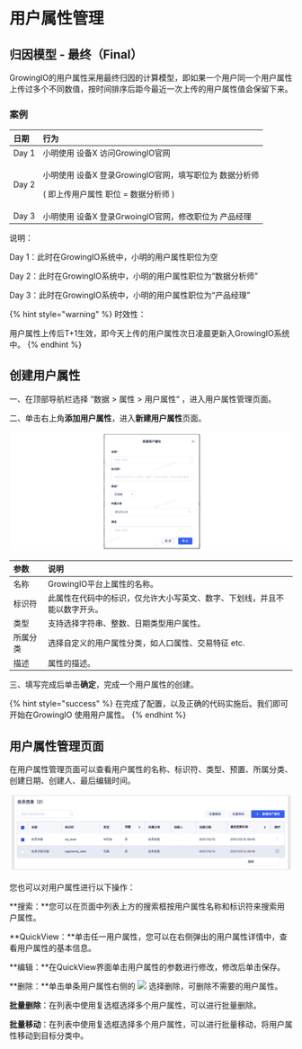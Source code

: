 # 用户属性管理

## 归因模型 - 最终（Final） <a id="gui-yin-mo-xing"></a>

GrowingIO的用户属性采用最终归因的计算模型，即如果一个用户同一个用户属性上传过多个不同数值，按时间排序后距今最近一次上传的用户属性值会保留下来。

### 案例

<table>
  <thead>
    <tr>
      <th style="text-align:left">&#x65E5;&#x671F;</th>
      <th style="text-align:left">&#x884C;&#x4E3A;</th>
    </tr>
  </thead>
  <tbody>
    <tr>
      <td style="text-align:left">Day 1</td>
      <td style="text-align:left">&#x5C0F;&#x660E;&#x4F7F;&#x7528; &#x8BBE;&#x5907;X &#x8BBF;&#x95EE;GrowingIO&#x5B98;&#x7F51;</td>
    </tr>
    <tr>
      <td style="text-align:left">Day 2</td>
      <td style="text-align:left">
        <p>&#x5C0F;&#x660E;&#x4F7F;&#x7528; &#x8BBE;&#x5907;X &#x767B;&#x5F55;GrowingIO&#x5B98;&#x7F51;&#xFF0C;&#x586B;&#x5199;&#x804C;&#x4F4D;&#x4E3A;
          &#x6570;&#x636E;&#x5206;&#x6790;&#x5E08;</p>
        <p>( &#x5373;&#x4E0A;&#x4F20;&#x7528;&#x6237;&#x5C5E;&#x6027; &#x804C;&#x4F4D;
          = &#x6570;&#x636E;&#x5206;&#x6790;&#x5E08; )</p>
      </td>
    </tr>
    <tr>
      <td style="text-align:left">Day 3</td>
      <td style="text-align:left">&#x5C0F;&#x660E;&#x4F7F;&#x7528; &#x8BBE;&#x5907;X &#x767B;&#x5F55;GrwoingIO&#x5B98;&#x7F51;&#xFF0C;&#x4FEE;&#x6539;&#x804C;&#x4F4D;&#x4E3A;
        &#x4EA7;&#x54C1;&#x7ECF;&#x7406;</td>
    </tr>
  </tbody>
</table>

说明：

Day 1：此时在GrowingIO系统中，小明的用户属性职位为空

Day 2：此时在GrowingIO系统中，小明的用户属性职位为“数据分析师”

Day 3：此时在GrowingIO系统中，小明的用户属性职位为“产品经理”

{% hint style="warning" %}
时效性：

用户属性上传后T+1生效，即今天上传的用户属性次日凌晨更新入GrowingIO系统中。
{% endhint %}

## 创建用户属性

一、在顶部导航栏选择 “数据 &gt; 属性 &gt; 用户属性“ ，进入用户属性管理页面。

二、单击右上角**添加用户属性**，进入**新建用户属性**页面。

![](../../../../../.gitbook/assets/image%20%28503%29.png)

| 参数 | 说明 |
| :--- | :--- |
| 名称 | GrowingIO平台上属性的名称。 |
| 标识符 | 此属性在代码中的标识，仅允许大小写英文、数字、下划线，并且不能以数字开头。 |
| 类型 | 支持选择字符串、整数、日期类型用户属性。 |
| 所属分类 | 选择自定义的用户属性分类，如人口属性、交易特征 etc. |
| 描述 | 属性的描述。 |

三、填写完成后单击**确定**，完成一个用户属性的创建。

{% hint style="success" %}
在完成了配置，以及正确的代码实施后。我们即可开始在GrowingIO 使用用户属性。
{% endhint %}

## 用户属性管理页面

在用户属性管理页面可以查看用户属性的名称、标识符、类型、预置、所属分类、创建日期、创建人、最后编辑时间。

![](../../../../../.gitbook/assets/image%20%28499%29.png)

您也可以对用户属性进行以下操作：

**搜索：**您可以在页面中列表上方的搜索框按用户属性名称和标识符来搜索用户属性。

**QuickView：**单击任一用户属性，您可以在右侧弹出的用户属性详情中，查看用户属性的基本信息。

**编辑：**在QuickView界面单击用户属性的参数进行修改，修改后单击保存。

**删除：**单击单条用户属性右侧的 ![](https://docs.growingio.com/.gitbook/assets/-Lo08UtW7H58ehFKeZ4g-LsycTyZaItbL8_Wigcx-LsyfkaafJ-8X2utJ9BbE782B9E782B9E782B9.png) 选择删除，可删除不需要的用户属性。

**批量删除**：在列表中使用复选框选择多个用户属性，可以进行批量删除。

**批量移动**：在列表中使用复选框选择多个用户属性，可以进行批量移动，将用户属性移动到目标分类中。


